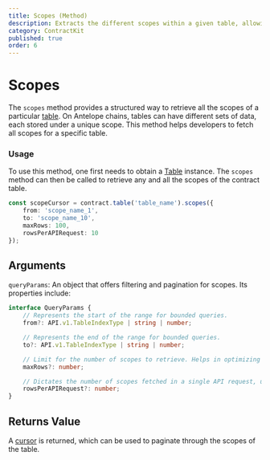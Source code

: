 ```yaml
---
title: Scopes (Method)
description: Extracts the different scopes within a given table, allowing users to understand the specific contexts in which the table data is organized.
category: ContractKit
published: true
order: 6
---
```


# Scopes

The `scopes` method provides a structured way to retrieve all the scopes of a particular [table](/docs/contract-kit/table). On Antelope chains, tables can have different sets of data, each stored under a unique scope. This method helps developers to fetch all scopes for a specific table.

### Usage

To use this method, one first needs to obtain a [Table](/docs/contract-kit/table) instance. The `scopes` method can then be called to retrieve any and all the scopes of the contract table.

```typescript
const scopeCursor = contract.table('table_name').scopes({
    from: 'scope_name_1',
    to: 'scope_name_10',
    maxRows: 100,
    rowsPerAPIRequest: 10
});
```

## Arguments

`queryParams`: An object that offers filtering and pagination for scopes. Its properties include:

```typescript
interface QueryParams {
    // Represents the start of the range for bounded queries.
    from?: API.v1.TableIndexType | string | number;

    // Represents the end of the range for bounded queries.
    to?: API.v1.TableIndexType | string | number;

    // Limit for the number of scopes to retrieve. Helps in optimizing the fetch process.
    maxRows?: number;

    // Dictates the number of scopes fetched in a single API request, useful for pagination and limiting API calls.
    rowsPerAPIRequest?: number;
}
```

## Returns Value

A [cursor](/docs/contract-kit/cursor) is returned, which can be used to paginate through the scopes of the table.